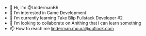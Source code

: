 - 👋 Hi, I’m @LindermanBR
- 👀 I’m interested in Game Development
- 🌱 I’m currently learning Take Blip Fullstack Developer #2
- 💞️ I’m looking to collaborate on Anithing that i can learn something
- 📫 How to reach me linderman.moura@outlook.com

<!---
LindermanBR/LindermanBR is a ✨ special ✨ repository because its `README.md` (this file) appears on your GitHub profile.
You can click the Preview link to take a look at your changes.
--->
